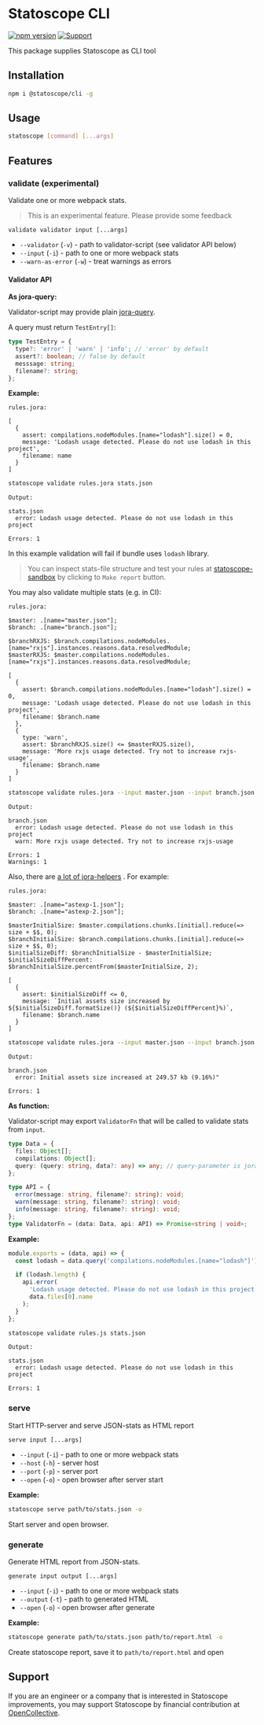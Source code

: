 # Statoscope CLI

[![npm version](https://badge.fury.io/js/%40statoscope%2Fcli.svg)](https://badge.fury.io/js/%40statoscope%2Fcli)
[![Support](https://img.shields.io/badge/-Support-blue)](https://opencollective.com/statoscope)

This package supplies Statoscope as CLI tool

## Installation

```sh
npm i @statoscope/cli -g
```

## Usage

```sh
statoscope [command] [...args]
```

## Features

### validate (experimental)

Validate one or more webpack stats.

> This is an experimental feature. Please provide some feedback

`validate validator input [...args]`

- `--validator` (`-v`) - path to validator-script (see validator API below)
- `--input` (`-i`) - path to one or more webpack stats
- `--warn-as-error` (`-w`) - treat warnings as errors

#### Validator API

**As jora-query:**

Validator-script may provide plain [jora-query](https://github.com/discoveryjs/jora).

A query must return `TestEntry[]`:

```ts
type TestEntry = {
  type?: 'error' | 'warn' | 'info'; // 'error' by default
  assert?: boolean; // false by default
  messsage: string;
  filename?: string;
};
```

**Example:**

`rules.jora:`

```
[
  {
    assert: compilations.nodeModules.[name="lodash"].size() = 0,
    message: 'Lodash usage detected. Please do not use lodash in this project',
    filename: name
  }
]
```

```sh
statoscope validate rules.jora stats.json
```

`Output:`

```
stats.json
  error: Lodash usage detected. Please do not use lodash in this project

Errors: 1
```

In this example validation will fail if bundle uses `lodash` library.

> You can inspect stats-file structure and test your rules at [statoscope-sandbox](https://statoscope.tech) by clicking to `Make report` button.

You may also validate multiple stats (e.g. in CI):

`rules.jora:`

```
$master: .[name="master.json"];
$branch: .[name="branch.json"];

$branchRXJS: $branch.compilations.nodeModules.[name="rxjs"].instances.reasons.data.resolvedModule;
$masterRXJS: $master.compilations.nodeModules.[name="rxjs"].instances.reasons.data.resolvedModule;

[
  {
    assert: $branch.compilations.nodeModules.[name="lodash"].size() = 0,
    message: 'Lodash usage detected. Please do not use lodash in this project',
    filename: $branch.name
  },
  {
    type: 'warn',
    assert: $branchRXJS.size() <= $masterRXJS.size(),
    message: 'More rxjs usage detected. Try not to increase rxjs-usage',
    filename: $branch.name
  }
]
```

```sh
statoscope validate rules.jora --input master.json --input branch.json
```

`Output:`

```
branch.json
  error: Lodash usage detected. Please do not use lodash in this project
  warn: More rxjs usage detected. Try not to increase rxjs-usage

Errors: 1
Warnings: 1
```

Also, there
are [a lot of jora-helpers](https://github.com/statoscope/statoscope/blob/master/packages/webpack-model/src/jora-helpers.js)
. For example:

`rules.jora:`

```
$master: .[name="astexp-1.json"];
$branch: .[name="astexp-2.json"];

$masterInitialSize: $master.compilations.chunks.[initial].reduce(=> size + $$, 0);
$branchInitialSize: $branch.compilations.chunks.[initial].reduce(=> size + $$, 0);
$initialSizeDiff: $branchInitialSize - $masterInitialSize;
$initialSizeDiffPercent: $branchInitialSize.percentFrom($masterInitialSize, 2);

[
  {
    assert: $initialSizeDiff <= 0,
    message: `Initial assets size increased by ${$initialSizeDiff.formatSize()} (${$initialSizeDiffPercent}%)`,
    filename: $branch.name
  }
]

```

```sh
statoscope validate rules.jora --input master.json --input branch.json
```

`Output:`

```
branch.json
  error: Initial assets size increased at 249.57 kb (9.16%)"

Errors: 1
```

**As function:**

Validator-script may export `ValidatorFn` that will be called to validate stats from `input`.

```ts
type Data = {
  files: Object[];
  compilations: Object[];
  query: (query: string, data?: any) => any; // query-parameter is jora-syntax query
};

type API = {
  error(message: string, filename?: string): void;
  warn(message: string, filename?: string): void;
  info(message: string, filename?: string): void;
};
type ValidatorFn = (data: Data, api: API) => Promise<string | void>;
```

**Example:**

```js
module.exports = (data, api) => {
  const lodash = data.query('compilations.nodeModules.[name="lodash"]');

  if (lodash.length) {
    api.error(
      'Lodash usage detected. Please do not use lodash in this project',
      data.files[0].name
    );
  }
};
```

```sh
statoscope validate rules.js stats.json
```

`Output:`

```
stats.json
  error: Lodash usage detected. Please do not use lodash in this project

Errors: 1
```

### serve

Start HTTP-server and serve JSON-stats as HTML report

`serve input [...args]`

- `--input` (`-i`) - path to one or more webpack stats
- `--host` (`-h`) - server host
- `--port` (`-p`) - server port
- `--open` (`-o`) - open browser after server start

**Example:**

```sh
statoscope serve path/to/stats.json -o
```

Start server and open browser.

### generate

Generate HTML report from JSON-stats.

`generate input output [...args]`

- `--input` (`-i`) - path to one or more webpack stats
- `--output` (`-t`) - path to generated HTML
- `--open` (`-o`) - open browser after generate

**Example:**

```sh
statoscope generate path/to/stats.json path/to/report.html -o
```

Create statoscope report, save it to `path/to/report.html` and open

## Support

If you are an engineer or a company that is interested in Statoscope improvements, you may support Statoscope by
financial contribution at [OpenCollective](https://opencollective.com/statoscope).

